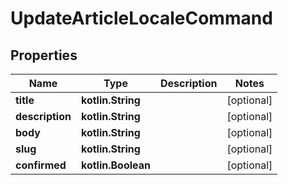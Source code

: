 
# UpdateArticleLocaleCommand

## Properties
Name | Type | Description | Notes
------------ | ------------- | ------------- | -------------
**title** | **kotlin.String** |  |  [optional]
**description** | **kotlin.String** |  |  [optional]
**body** | **kotlin.String** |  |  [optional]
**slug** | **kotlin.String** |  |  [optional]
**confirmed** | **kotlin.Boolean** |  |  [optional]



